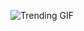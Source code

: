 
<!-- GIF_SECTION -->
![Trending GIF](https://media4.giphy.com/media/v1.Y2lkPThiYjIxNzcydG5wY2ptdWpuYnFocWx6bmYzMWZlOHBxdzc4cmdieHhzMmNneWx1eSZlcD12MV9naWZzX3NlYXJjaCZjdD1n/sDxVzsDgLo3rLQzVlc/giphy.gif)
<!-- END_GIF_SECTION -->
